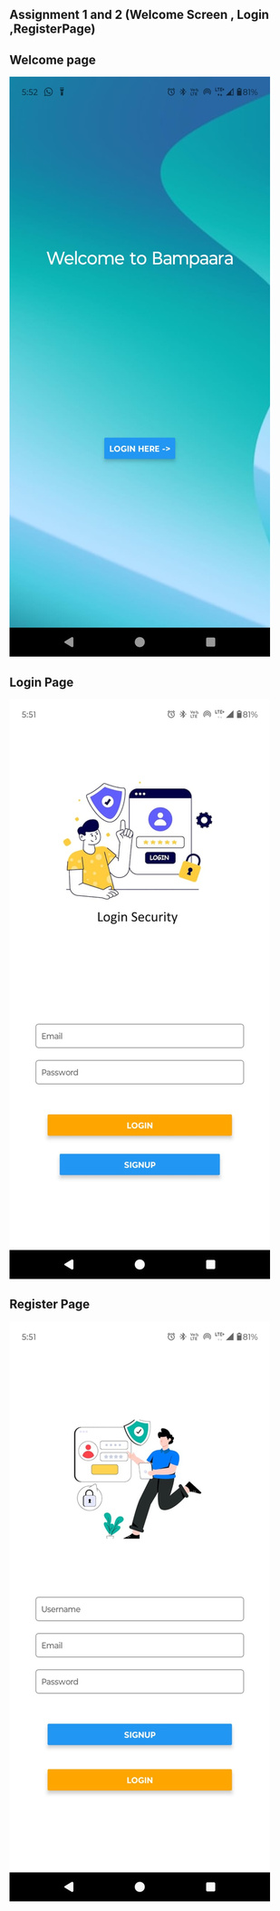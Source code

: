 ## Assignment 1 and 2 (Welcome Screen , Login ,RegisterPage)


## Welcome page
![Welcome page](./readmeImages/welcome.jpg)


## Login Page
![Welcome page](./readmeImages/login.jpg)

## Register Page
![Welcome page](./readmeImages/register.jpg)